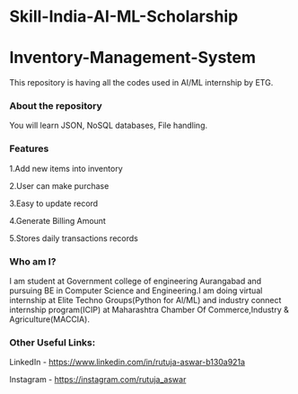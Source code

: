 # Skill-India-AI-ML-Scholarship
# Inventory-Management-System
This repository is having all the codes used in AI/ML internship by ETG.

### About the repository
You will learn JSON, NoSQL databases, File handling.

### Features
1.Add new items into inventory

2.User can make purchase 

3.Easy to update record

4.Generate Billing Amount

5.Stores daily transactions records

### Who am I?
I am student at Government college of engineering Aurangabad and pursuing BE in Computer Science and Engineering.I am doing virtual internship at Elite Techno Groups(Python for Al/ML) and industry connect internship program(ICIP) at Maharashtra Chamber Of Commerce,Industry & Agriculture(MACCIA).

### Other Useful Links:

LinkedIn - https://www.linkedin.com/in/rutuja-aswar-b130a921a

Instagram - https://instagram.com/rutuja_aswar
